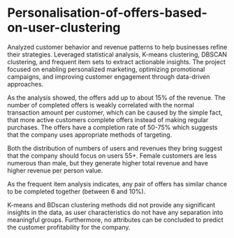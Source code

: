 # Personalisation-of-offers-based-on-user-clustering

Analyzed customer behavior and revenue patterns to help businesses refine their strategies. Leveraged statistical analysis, K-means clustering, DBSCAN clustering, and frequent item sets to extract actionable insights. The project focused on enabling personalized marketing, optimizing promotional campaigns, and improving customer engagement through data-driven approaches.

As the analysis showed, the offers add up to about 15% of the revenue. The number of completed offers is
weakly correlated with the normal transaction amount per customer, which can be caused by the simple
fact, that more active customers complete offers instead of making regular purchases. The offers have a completion rate of 50-75% which suggests that the company uses appropriate methods of targeting.

Both the distribution of numbers of users and revenues they bring suggest that the company should focus
on users 55+. Female customers are less numerous than male, but they generate higher total revenue and
have higher revenue per person value.

As the frequent item analysis indicates, any pair of offers has similar chance to be completed together
(between 6 and 10%).

K-means and BDscan clustering methods did not provide any significant insights in the data, as user
characteristics do not have any separation into meaningful groups. Furthermore, no attributes can be
concluded to predict the customer profitability for the company.
